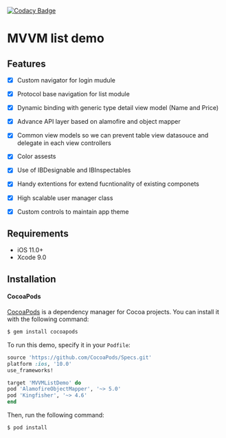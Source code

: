 [![Codacy Badge](https://api.codacy.com/project/badge/Grade/2c40f465eef84150a3eb8f1182cabc70)](https://www.codacy.com/app/developer_20/MVVMListDemo?utm_source=github.com&amp;utm_medium=referral&amp;utm_content=simformsolutions/MVVMListDemo&amp;utm_campaign=Badge_Grade)

# MVVM list demo

## Features

- [x] Custom navigator for login mudule
- [x] Protocol base navigation for list module
- [x] Dynamic binding with generic type detail view model (Name and Price)
- [x] Advance API layer based on alamofire and object mapper
- [x] Common view models so we can prevent table view datasouce and delegate in each view controllers
- [x] Color assests
- [x] Use of IBDesignable and IBInspectables
- [x] Handy extentions for extend fucntionality of existing componets
- [x] High scalable user manager class
- [x] Custom controls to maintain app theme


## Requirements

- iOS 11.0+
- Xcode 9.0

## Installation

#### CocoaPods

[CocoaPods](http://cocoapods.org) is a dependency manager for Cocoa projects. You can install it with the following command:

```bash
$ gem install cocoapods
```



To run this demo, specify it in your `Podfile`:

```ruby
source 'https://github.com/CocoaPods/Specs.git'
platform :ios, '10.0'
use_frameworks!

target 'MVVMListDemo' do
pod 'AlamofireObjectMapper', '~> 5.0'
pod 'Kingfisher', '~> 4.6'
end
```

Then, run the following command:

```bash
$ pod install
```




